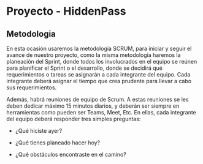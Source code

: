 # Proyecto - HiddenPass

## Metodologia
En esta ocasión usaremos la metodología SCRUM, para iniciar y seguir el avance de nuestro proyecto, como la misma metodología haremos la planeación del Sprint, donde todos los involucrados en el equipo se reúnen para planificar el Sprint o el desarrollo, donde se decidirá qué requerimientos o tareas se asignarán a cada integrante del equipo. Cada integrante deberá asignar el tiempo que crea prudente para llevar a cabo sus requerimientos. 

Además, habrá reuniones de equipo de Scrum. A estas reuniones se les deben dedicar máximo 15 minutos diarios, y deberán ser siempre en herramientas como pueden ser Teams, Meet, Etc. En ellas, cada integrante del equipo deberá responder tres simples preguntas: 

* ¿Qué hiciste ayer? 

* ¿Qué tienes planeado hacer hoy? 

* ¿Qué obstáculos encontraste en el camino? 
